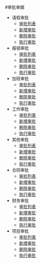 #审批单据

* 请假审批
  * [审批列表](./leave.md)
  * [新增审批](./leave.md)
  * [删除审批](./leave.md)
  * [执行审批](./leave.md)
* 报销审批
  * [审批列表](./expense.md)
  * [新增审批](./expense.md)
  * [删除审批](./expense.md)
  * [执行审批](./expense.md)
* 加班审批
  * [审批列表](./overtime.md)
  * [新增审批](./overtime.md)
  * [删除审批](./overtime.md)
  * [执行审批](./overtime.md)
* 工作审批
  * [审批列表](../app/tasks.md)
  * [新增审批](../app/tasks.md)
  * [删除审批](../app/tasks.md)
  * [执行审批](../app/tasks.md)
* 其他审批
  * [审批列表](./other.md)
  * [新增审批](./other.md)
  * [删除审批](./other.md)
  * [执行审批](./other.md)
* 合同审批
  * [审批列表](./contracts.md)
  * [新增审批](./contracts.md)
  * [删除审批](./contracts.md)
  * [执行审批](./contracts.md)
* 财务审批
  * [审批列表](./finance.md)
  * [新增审批](./finance.md)
  * [删除审批](./finance.md)
  * [执行审批](./finance.md)
* 项目审批
  * [审批列表](./project.md)
  * [新增审批](./project.md)
  * [删除审批](./project.md)
  * [执行审批](./project.md)